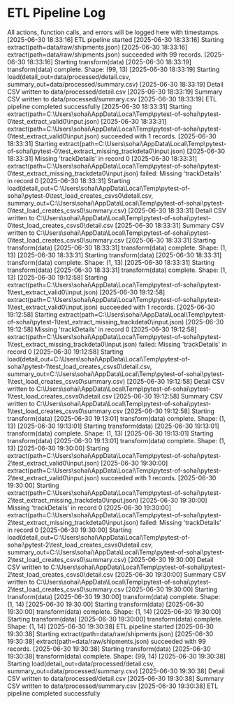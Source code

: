 # ETL Pipeline Log

All actions, function calls, and errors will be logged here with timestamps.
[2025-06-30 18:33:16] ETL pipeline started
[2025-06-30 18:33:16] Starting extract(path=data/raw/shipments.json)
[2025-06-30 18:33:16] extract(path=data/raw/shipments.json) succeeded with 99 records.
[2025-06-30 18:33:16] Starting transform(data)
[2025-06-30 18:33:19] transform(data) complete. Shape: (99, 13)
[2025-06-30 18:33:19] Starting load(detail_out=data/processed/detail.csv, summary_out=data/processed/summary.csv)
[2025-06-30 18:33:19] Detail CSV written to data/processed/detail.csv
[2025-06-30 18:33:19] Summary CSV written to data/processed/summary.csv
[2025-06-30 18:33:19] ETL pipeline completed successfully
[2025-06-30 18:33:31] Starting extract(path=C:\Users\sohai\AppData\Local\Temp\pytest-of-sohai\pytest-0\test_extract_valid0\input.json)
[2025-06-30 18:33:31] extract(path=C:\Users\sohai\AppData\Local\Temp\pytest-of-sohai\pytest-0\test_extract_valid0\input.json) succeeded with 1 records.
[2025-06-30 18:33:31] Starting extract(path=C:\Users\sohai\AppData\Local\Temp\pytest-of-sohai\pytest-0\test_extract_missing_trackdeta0\input.json)
[2025-06-30 18:33:31] Missing 'trackDetails' in record 0
[2025-06-30 18:33:31] extract(path=C:\Users\sohai\AppData\Local\Temp\pytest-of-sohai\pytest-0\test_extract_missing_trackdeta0\input.json) failed: Missing 'trackDetails' in record 0
[2025-06-30 18:33:31] Starting load(detail_out=C:\Users\sohai\AppData\Local\Temp\pytest-of-sohai\pytest-0\test_load_creates_csvs0\detail.csv, summary_out=C:\Users\sohai\AppData\Local\Temp\pytest-of-sohai\pytest-0\test_load_creates_csvs0\summary.csv)
[2025-06-30 18:33:31] Detail CSV written to C:\Users\sohai\AppData\Local\Temp\pytest-of-sohai\pytest-0\test_load_creates_csvs0\detail.csv
[2025-06-30 18:33:31] Summary CSV written to C:\Users\sohai\AppData\Local\Temp\pytest-of-sohai\pytest-0\test_load_creates_csvs0\summary.csv
[2025-06-30 18:33:31] Starting transform(data)
[2025-06-30 18:33:31] transform(data) complete. Shape: (1, 13)
[2025-06-30 18:33:31] Starting transform(data)
[2025-06-30 18:33:31] transform(data) complete. Shape: (1, 13)
[2025-06-30 18:33:31] Starting transform(data)
[2025-06-30 18:33:31] transform(data) complete. Shape: (1, 13)
[2025-06-30 19:12:58] Starting extract(path=C:\Users\sohai\AppData\Local\Temp\pytest-of-sohai\pytest-1\test_extract_valid0\input.json)
[2025-06-30 19:12:58] extract(path=C:\Users\sohai\AppData\Local\Temp\pytest-of-sohai\pytest-1\test_extract_valid0\input.json) succeeded with 1 records.
[2025-06-30 19:12:58] Starting extract(path=C:\Users\sohai\AppData\Local\Temp\pytest-of-sohai\pytest-1\test_extract_missing_trackdeta0\input.json)
[2025-06-30 19:12:58] Missing 'trackDetails' in record 0
[2025-06-30 19:12:58] extract(path=C:\Users\sohai\AppData\Local\Temp\pytest-of-sohai\pytest-1\test_extract_missing_trackdeta0\input.json) failed: Missing 'trackDetails' in record 0
[2025-06-30 19:12:58] Starting load(detail_out=C:\Users\sohai\AppData\Local\Temp\pytest-of-sohai\pytest-1\test_load_creates_csvs0\detail.csv, summary_out=C:\Users\sohai\AppData\Local\Temp\pytest-of-sohai\pytest-1\test_load_creates_csvs0\summary.csv)
[2025-06-30 19:12:58] Detail CSV written to C:\Users\sohai\AppData\Local\Temp\pytest-of-sohai\pytest-1\test_load_creates_csvs0\detail.csv
[2025-06-30 19:12:58] Summary CSV written to C:\Users\sohai\AppData\Local\Temp\pytest-of-sohai\pytest-1\test_load_creates_csvs0\summary.csv
[2025-06-30 19:12:58] Starting transform(data)
[2025-06-30 19:13:01] transform(data) complete. Shape: (1, 13)
[2025-06-30 19:13:01] Starting transform(data)
[2025-06-30 19:13:01] transform(data) complete. Shape: (1, 13)
[2025-06-30 19:13:01] Starting transform(data)
[2025-06-30 19:13:01] transform(data) complete. Shape: (1, 13)
[2025-06-30 19:30:00] Starting extract(path=C:\Users\sohai\AppData\Local\Temp\pytest-of-sohai\pytest-2\test_extract_valid0\input.json)
[2025-06-30 19:30:00] extract(path=C:\Users\sohai\AppData\Local\Temp\pytest-of-sohai\pytest-2\test_extract_valid0\input.json) succeeded with 1 records.
[2025-06-30 19:30:00] Starting extract(path=C:\Users\sohai\AppData\Local\Temp\pytest-of-sohai\pytest-2\test_extract_missing_trackdeta0\input.json)
[2025-06-30 19:30:00] Missing 'trackDetails' in record 0
[2025-06-30 19:30:00] extract(path=C:\Users\sohai\AppData\Local\Temp\pytest-of-sohai\pytest-2\test_extract_missing_trackdeta0\input.json) failed: Missing 'trackDetails' in record 0
[2025-06-30 19:30:00] Starting load(detail_out=C:\Users\sohai\AppData\Local\Temp\pytest-of-sohai\pytest-2\test_load_creates_csvs0\detail.csv, summary_out=C:\Users\sohai\AppData\Local\Temp\pytest-of-sohai\pytest-2\test_load_creates_csvs0\summary.csv)
[2025-06-30 19:30:00] Detail CSV written to C:\Users\sohai\AppData\Local\Temp\pytest-of-sohai\pytest-2\test_load_creates_csvs0\detail.csv
[2025-06-30 19:30:00] Summary CSV written to C:\Users\sohai\AppData\Local\Temp\pytest-of-sohai\pytest-2\test_load_creates_csvs0\summary.csv
[2025-06-30 19:30:00] Starting transform(data)
[2025-06-30 19:30:00] transform(data) complete. Shape: (1, 14)
[2025-06-30 19:30:00] Starting transform(data)
[2025-06-30 19:30:00] transform(data) complete. Shape: (1, 14)
[2025-06-30 19:30:00] Starting transform(data)
[2025-06-30 19:30:00] transform(data) complete. Shape: (1, 14)
[2025-06-30 19:30:38] ETL pipeline started
[2025-06-30 19:30:38] Starting extract(path=data/raw/shipments.json)
[2025-06-30 19:30:38] extract(path=data/raw/shipments.json) succeeded with 99 records.
[2025-06-30 19:30:38] Starting transform(data)
[2025-06-30 19:30:38] transform(data) complete. Shape: (99, 14)
[2025-06-30 19:30:38] Starting load(detail_out=data/processed/detail.csv, summary_out=data/processed/summary.csv)
[2025-06-30 19:30:38] Detail CSV written to data/processed/detail.csv
[2025-06-30 19:30:38] Summary CSV written to data/processed/summary.csv
[2025-06-30 19:30:38] ETL pipeline completed successfully
